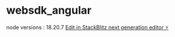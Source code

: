 # websdk_angular
node versions : 18.20.7
[Edit in StackBlitz next generation editor ⚡️](https://stackblitz.com/~/github.com/atiquevellore/websdk_angular)